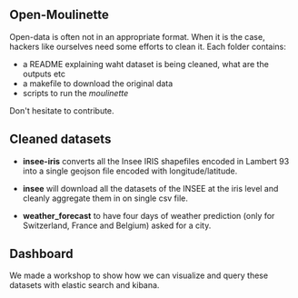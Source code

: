 ## Open-Moulinette

Open-data is often not in an appropriate format. When it is the case, hackers like ourselves need some efforts to clean it. Each folder contains:

- a README explaining waht dataset is being cleaned, what are the outputs etc
- a makefile to download the original data
- scripts to run the *moulinette*

Don't hesitate to contribute.

## Cleaned datasets

- **insee-iris** converts all the Insee IRIS shapefiles encoded in Lambert 93 into a single geojson file encoded with longitude/latitude.

- **insee** will download all the datasets of the INSEE at the iris level and cleanly aggregate them in on single csv file.

- **weather_forecast** to have four days of weather prediction (only for Switzerland, France and Belgium) asked for a city.

## Dashboard

We made a workshop to show how we can visualize and query these datasets with elastic search and kibana.
